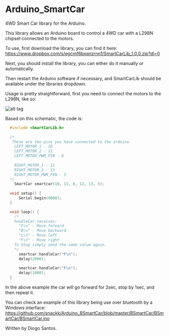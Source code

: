 # Arduino_SmartCar
4WD Smart Car library for the Arduino.


This library allows an Arduino board to control a 4WD car with a L298N chipset connected to the motors. 

To use, first download the library, you can find it here: https://www.dropbox.com/s/egcmf6bxqnzrnn1/SmartCarLib_1.0.0.zip?dl=0

Next, you should install the library, you can either do it manually or automatically.

Then restart the Arduino software if necessary, and SmartCarLib should be available under the libraries dropdown.

Usage is pretty straightforward, first you need to connect the motors to the L298N, like so:

![alt tag](https://www.dropbox.com/s/ajhv19hcuea3n10/SmartCar_bb.png?dl=1)

Based on this schematic, the code is:
```c
  #include <SmartCarLib.h>
    
  /*
   These are the pins you have connected to the arduino.
    LEFT_MOTOR_1 - 10
    LEFT_MOTOR_2 - 11
    LEFT_MOTOR_PWM_PIN - 6
    
    RIGHT_MOTOR_1 - 12
    RIGHT_MOTOR_2 - 13
    RIGHT_MOTOR_PWM_PIN - 5
  */
	SmartCar smartcar(10, 11, 6, 12, 13, 5);
	
  void setup() {
	  Serial.begin(9600);
  }

  void loop() {
    /*
    handleCar receives: 
      "F\n" - Move forward
      "B\n" - Move backward
      "L\n" - Move left
      "F\n" - Move right
    To Stop simply send the same value again.
    */
	  smartcar.handleCar("F\n");
	  delay(2000);
	  
	  smartcar.handleCar("F\n");
	  delay(1000);
  }

  ```
  In the above example the car will go forward for 2sec, stop by 1sec, and then repeat it.
  
  You can check an example of this library being use over bluetooth by a Windows interface: https://github.com/snackk/Arduino_BSmartCar/blob/master/BSmartCar/BSmartCar/BSmartCar.ino
  
Written by Diogo Santos.

